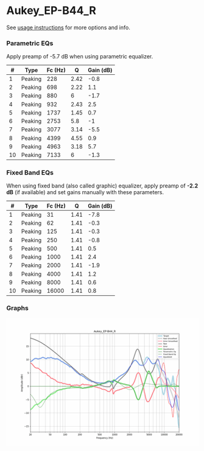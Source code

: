 # Aukey_EP-B44_R
See [usage instructions](https://github.com/jaakkopasanen/AutoEq#usage) for more options and info.

### Parametric EQs
Apply preamp of -5.7 dB when using parametric equalizer.

|   # | Type    |   Fc (Hz) |    Q |   Gain (dB) |
|-----|---------|-----------|------|-------------|
|   1 | Peaking |       228 | 2.42 |        -0.8 |
|   2 | Peaking |       698 | 2.22 |         1.1 |
|   3 | Peaking |       880 | 6    |        -1.7 |
|   4 | Peaking |       932 | 2.43 |         2.5 |
|   5 | Peaking |      1737 | 1.45 |         0.7 |
|   6 | Peaking |      2753 | 5.8  |        -1   |
|   7 | Peaking |      3077 | 3.14 |        -5.5 |
|   8 | Peaking |      4399 | 4.55 |         0.9 |
|   9 | Peaking |      4963 | 3.18 |         5.7 |
|  10 | Peaking |      7133 | 6    |        -1.3 |

### Fixed Band EQs
When using fixed band (also called graphic) equalizer, apply preamp of **-2.2 dB** (if available) and set gains manually with these parameters.

|   # | Type    |   Fc (Hz) |    Q |   Gain (dB) |
|-----|---------|-----------|------|-------------|
|   1 | Peaking |        31 | 1.41 |        -7.8 |
|   2 | Peaking |        62 | 1.41 |        -0.3 |
|   3 | Peaking |       125 | 1.41 |        -0.3 |
|   4 | Peaking |       250 | 1.41 |        -0.8 |
|   5 | Peaking |       500 | 1.41 |         0.5 |
|   6 | Peaking |      1000 | 1.41 |         2.4 |
|   7 | Peaking |      2000 | 1.41 |        -1.9 |
|   8 | Peaking |      4000 | 1.41 |         1.2 |
|   9 | Peaking |      8000 | 1.41 |         0.6 |
|  10 | Peaking |     16000 | 1.41 |         0.8 |

### Graphs
![](./Aukey_EP-B44_R.png)
